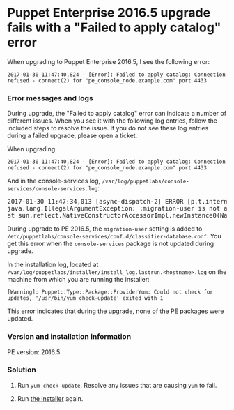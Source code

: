 # Puppet Enterprise 2016.5 upgrade fails with a "Failed to apply catalog" error
<p>When upgrading to Puppet Enterprise 2016.5, I see the following error:</p>
<p><code>2017-01-30 11:47:40,824 - [Error]: Failed to apply catalog: Connection refused - connect(2) for "pe_console_node.example.com" port 4433</code></p>
<h3 id="error-messages-and-logs">Error messages and logs</h3>
<p>During upgrade, the "Failed to apply catalog" error can indicate a number of different issues. When you see it with the following log entries, follow the included steps to resolve the issue. If you do not see these log entries during a failed upgrade, please open a ticket.</p>
<p>When upgrading:</p>
<p><code>2017-01-30 11:47:40,824 - [Error]: Failed to apply catalog: Connection refused - connect(2) for "pe_console_node.example.com" port 4433</code></p>
<p>And in the console-services log, <code>/var/log/puppetlabs/console-services/console-services.log</code>:</p>
<pre>2017-01-30 11:47:34,013 [async-dispatch-2] ERROR [p.t.internal] Error during service init!!!
java.lang.IllegalArgumentException: :migration-user is not a supported HikariCP option
at sun.reflect.NativeConstructorAccessorImpl.newInstance0(Native Method) ~[na:1.8.0_101]</pre>
<p>During upgrade to PE 2016.5, the <code>migration-user</code> setting is added to <code>/etc/puppetlabs/console-services/conf.d/classifier-database.conf</code>. You get this error when the <code>console-services</code> package is not updated during upgrade.</p>
<p>In the installation log, located at <code>/var/log/puppetlabs/installer/install_log.lastrun.&lt;hostname&gt;.log</code> on the machine from which you are running the installer:</p>
<p><code>[Warning]: Puppet::Type::Package::ProviderYum: Could not check for updates, '/usr/bin/yum check-update' exited with 1</code></p>
<p>This error indicates that during the upgrade, none of the PE packages were updated.</p>
<h3 id="version-and-installation-information">Version and installation information</h3>
<p>PE version: 2016.5</p>
<h3 id="solution">Solution</h3>
<ol style="list-style-type: decimal;">
<li>
<p>Run <code>yum check-update</code>. Resolve any issues that are causing <code>yum</code> to fail.</p>
</li>
<li>
<p>Run <a href="https://github.com/puppetlabs/docs-archive/blob/main/pe/2016.5/upgrade_mono.md">the installer</a> again.</p>
</li>
</ol>
